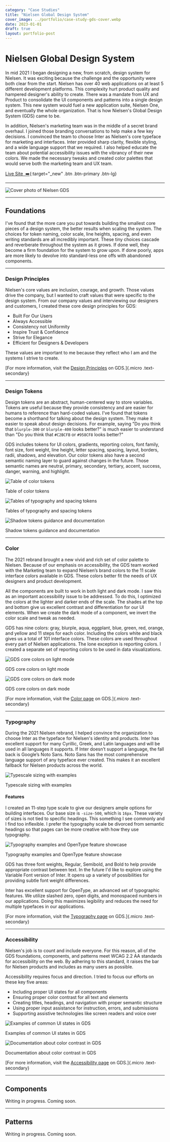 ```yaml
---
category: "Case Studies"
title: "Nielsen Global Design System"
cover_image: ../portfolio/case-study-gds-cover.webp
date: 2023-01-01
draft: true
layout: portfolio-post
---
```


# Nielsen Global Design System
In mid 2021 I began designing a new, from scratch, design system for Nielsen. It was exciting because the challenge and the opportunity were both clear from the start. Nielsen has over 40 web applications on at least 5 different development platforms. This complexity hurt product quality and hampered designer's ability to create. There was a mandate from UX and Product to consolidate the UI components and patterns into a single design system. This new system would fuel a new application suite, Nielsen One, and eventually the whole organization. That is how Nielsen's Global Design System (GDS) came to be.

In addition, Nielsen's marketing team was in the middle of a secret brand overhaul. I joined those branding conversations to help make a few key decisions. I convinced the team to choose Inter as Nielsen's core typeface for marketing and interfaces. Inter provided sharp clarity, flexible styling, and a wide language support that we required. I also helped educate the team about potential accessibility issues with the vibrancy of their new colors. We made the necessary tweaks and created color palettes that would serve both the marketing team and UX team.

[Live Site &nbsp;➡️](https://nielsendesignsystem.com){:target="_new" .btn .btn-primary .btn-lg}

---

![Cover photo of Nielsen GDS](/portfolio/case-study-gds-cover.webp)

---

## Foundations
I've found that the more care you put towards building the smallest core pieces of a design system, the better results when scaling the system. The choices for token naming, color scale, line heights, spacing, and even writing standards are all incredibly important. These tiny choices cascade and reverberate throughout the system as it grows. If done well, they become a firm foundation for the system to grow upon. If done poorly, apps are more likely to devolve into standard-less one offs with abandoned components.

---

### Design Principles
Nielsen's core values are inclusion, courage, and growth. Those values drive the company, but I wanted to craft values that were specific to the design system. From our company values and interviewing our designers and customers, I created these core design principles for GDS:

- Built For Our Users
- Always Accessible
- Consistency not Uniformity
- Inspire Trust & Confidence
- Strive for Elegance
- Efficient for Designers & Developers

These values are important to me because they reflect who I am and the systems I strive to create.

[For more information, visit the [Design Principles](https://nielsendesignsystem.com/foundations/design-principles/) on GDS.]{.micro .text-secondary}

---

### Design Tokens
Design tokens are an abstract, human-centered way to store variables. Tokens are useful because they provide consistency and are easier for humans to reference than hard-coded values. I've found that tokens become a shorthand for talking about the design system. They make it easier to speak about design decisions. For example, saying "Do you think that `blurple-300` or `blurple-400` looks better?" is much easier to understand than "Do you think that `#C2BCFB` or `#958CF8` looks better?"

GDS includes tokens for UI colors, gradients, reporting colors, font family, font size, font weight, line height, letter spacing, spacing, layout, borders, radii, shadows, and elevation. Our color tokens also have a second semantic naming layer to guard against changes in the future. Those semantic names are neutral, primary, secondary, tertiary, accent, success, danger, warning, and highlight.

![Table of color tokens](/portfolio/case-study-gds-tokens-color.png)
<figcaption>Table of color tokens</figcaption>

![Tables of typography and spacing tokens](/portfolio/case-study-gds-tokens-ui.png)
<figcaption>Tables of typography and spacing tokens</figcaption>

![Shadow tokens guidance and documentation](/portfolio/case-study-gds-tokens-shadows.png)
<figcaption>Shadow tokens guidance and documentation</figcaption>

---

### Color
The 2021 rebrand brought a new vivid and rich set of color palette to Nielsen. Because of our emphasis on accessibility, the GDS team worked with the Marketing team to expand Nielsen’s brand colors to the 11 scale interface colors available in GDS. These colors better fit the needs of UX designers and product development.

All the components are built to work in both light and dark mode. I saw this as an important accessibility issue to be addressed. To do this, I optimized the colors at the lighter and darker ends of the scale. The shades at the top and bottom give us excellent contrast and differentiation for our UI elements. When we create the dark mode of a component, we invert the color scale and tweak as needed.

GDS has nine colors: gray, blurple, aqua, eggplant, blue, green, red, orange, and yellow and 11 steps for each color. Including the colors white and black gives us a total of 101 interface colors. These colors are used throughout every part of Nielsen applications. The lone exception is reporting colors. I created a separate set of reporting colors to be used in data visualizations.

![GDS core colors on light mode](/portfolio/case-study-gds-color-lightmode.png)
<figcaption>GDS core colors on light mode</figcaption>

![GDS core colors on dark mode](/portfolio/case-study-gds-color-darkmode.png)
<figcaption>GDS core colors on dark mode</figcaption>

[For more information, visit the [Color page](https://nielsendesignsystem.com/foundations/color/) on GDS.]{.micro .text-secondary}

---

### Typography
During the 2021 Nielsen rebrand, I helped convince the organization to choose Inter as the typeface for Nielsen's identity and products. Inter has excellent support for many Cyrillic, Greek, and Latin languages and will be used in all languages it supports. If Inter doesn’t support a language, the fall back is Google’s Noto Sans. Noto Sans has the most comprehensive language support of any typeface ever created. This makes it an excellent fallback for Nielsen products across the world.

![Typescale sizing with examples](/portfolio/case-study-gds-type-scale.png)
<figcaption>Typescale sizing with examples</figcaption>

#### Features
I created an 11-step type scale to give our designers ample options for building interfaces. Our base size is `-size-500`, which is `16px`. These variety of sizes is not tied to specific headings. This something I see commonly and I find too inflexible. I prefer the typography scale be divorced from semantic headings so that pages can be more creative with how they use typography.

![Typography examples and OpenType feature showcase](/portfolio/case-study-gds-type-weight-opentype.png)
<figcaption>Typography examples and OpenType feature showcase</figcaption>

GDS has three font weights, Regular, Semibold, and Bold to help provide appropriate contrast between text. In the future I'd like to explore using the Variable Font version of Inter. It opens up a variety of possibilities for providing subtle font weight differences.

Inter has excellent support for OpenType, an advanced set of typographic features. We utilize slashed zero, open digits, and monospaced numbers in our applications. Doing this maximizes legibility and reduces the need for multiple typefaces in our applications.

[For more information, visit the [Typography page](https://nielsendesignsystem.com/foundations/typography/) on GDS.]{.micro .text-secondary}

---

### Accessibility
Nielsen's job is to count and include everyone. For this reason, all of the GDS foundations, components, and patterns meet WCAG 2.2 AA standards for accessibility on the web. By adhering to this standard, it raises the bar for Nielsen products and includes as many users as possible.

Accessibility requires focus and direction. I tried to focus our efforts on these key five areas:
- Including proper UI states for all components
- Ensuring proper color contrast for all text and elements
- Creating titles, headings, and navigation with proper semantic structure
- Using proper input assistance for instruction, errors, and submissions
- Supporting assistive technologies like screen readers and voice over

![Examples of common UI states in GDS](/portfolio/case-study-gds-accessiblity-uistates.png)
<figcaption>Examples of common UI states in GDS</figcaption>

![Documentation about color contrast in GDS](/portfolio/case-study-gds-accessiblity-contrast.png)
<figcaption>Documentation about color contrast in GDS</figcaption>

[For more information, visit the [Accessibility page](https://nielsendesignsystem.com/foundations/accessibility/) on GDS.]{.micro .text-secondary}

---

## Components
Writing in progress. Coming soon.

<!--### Designing in Figma
### Writing Documentation
### Collaborating with Development-->

---

## Patterns
Writing in progress. Coming soon.

<!--
### Requirements & Understanding
### Design Process-->
